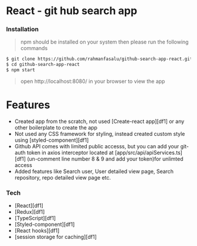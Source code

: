 # React - git hub search app

### Installation

> npm should be installed on your system
> then please run the following commands

```sh
$ git clone https://github.com/rahmanfasalu/github-search-app-react.git
$ cd github-search-app-react
$ npm start
```

> open http://localhost:8080/ in your browser to view the app

# Features

- Created app from the scratch, not used [Create-react app][df1] or any other boilerplate to create the app
- Not used any CSS framework for styling, instead created custom style using [styled-component][df1]
- Github API comes with limited public accesss, but you can add your git-auth token in axios interceptor located at [app/src/api/apiServices.ts][df1] (un-comment line number 8 & 9 and add your token)for unlimted access
- Added features like Search user, User detailed view page, Search repository, repo detailed view page etc.

### Tech

- [React][df1]
- [Redux][df1]
- [TypeScript][df1]
- [Styled-component][df1]
- [React hooks][df1]
- [session storage for caching][df1]
